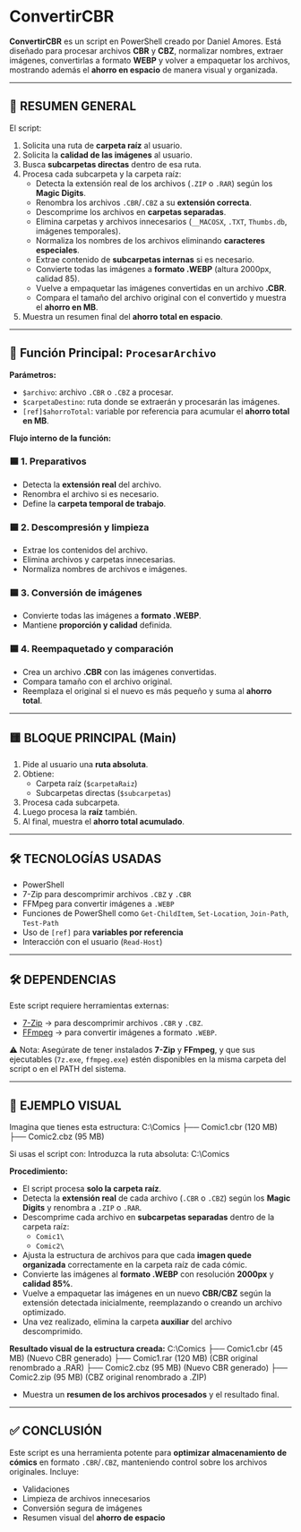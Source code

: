 # ConvertirCBR

**ConvertirCBR** es un script en PowerShell creado por Daniel Amores. Está diseñado para procesar archivos **CBR** y **CBZ**, normalizar nombres, extraer imágenes, convertirlas a formato **WEBP** y volver a empaquetar los archivos, mostrando además el **ahorro en espacio** de manera visual y organizada.

---

## 🧾 RESUMEN GENERAL

El script:

1. Solicita una ruta de **carpeta raíz** al usuario.
2.	Solicita la **calidad de las imágenes** al usuario.
3. Busca **subcarpetas directas** dentro de esa ruta.
4. Procesa cada subcarpeta y la carpeta raíz:
   - Detecta la extensión real de los archivos (`.ZIP` o `.RAR`) según los **Magic Digits**.
   - Renombra los archivos `.CBR`/`.CBZ` a su **extensión correcta**.
   - Descomprime los archivos en **carpetas separadas**.
   - Elimina carpetas y archivos innecesarios (`__MACOSX`, `.TXT`, `Thumbs.db`, imágenes temporales).
   - Normaliza los nombres de los archivos eliminando **caracteres especiales**.
   - Extrae contenido de **subcarpetas internas** si es necesario.
   - Convierte todas las imágenes a **formato .WEBP** (altura 2000px, calidad 85).
   - Vuelve a empaquetar las imágenes convertidas en un archivo **.CBR**.
   - Compara el tamaño del archivo original con el convertido y muestra el **ahorro en MB**.
5. Muestra un resumen final del **ahorro total en espacio**.

---

## 🔁 Función Principal: `ProcesarArchivo`

**Parámetros:**

- `$archivo`: archivo `.CBR` o `.CBZ` a procesar.  
- `$carpetaDestino`: ruta donde se extraerán y procesarán las imágenes.  
- `[ref]$ahorroTotal`: variable por referencia para acumular el **ahorro total en MB**.

**Flujo interno de la función:**

### 🟦 1. Preparativos

- Detecta la **extensión real** del archivo.  
- Renombra el archivo si es necesario.  
- Define la **carpeta temporal de trabajo**.

### 🟦 2. Descompresión y limpieza

- Extrae los contenidos del archivo.  
- Elimina archivos y carpetas innecesarias.  
- Normaliza nombres de archivos e imágenes.

### 🟦 3. Conversión de imágenes

- Convierte todas las imágenes a **formato .WEBP**.  
- Mantiene **proporción y calidad** definida.

### 🟦 4. Reempaquetado y comparación

- Crea un archivo **.CBR** con las imágenes convertidas.  
- Compara tamaño con el archivo original.  
- Reemplaza el original si el nuevo es más pequeño y suma al **ahorro total**.

---

## 🟨 BLOQUE PRINCIPAL (Main)

1. Pide al usuario una **ruta absoluta**.  
2. Obtiene:
   - Carpeta raíz (`$carpetaRaiz`)  
   - Subcarpetas directas (`$subcarpetas`)  
3. Procesa cada subcarpeta.  
4. Luego procesa la **raíz** también.  
5. Al final, muestra el **ahorro total acumulado**.

---

## 🛠️ TECNOLOGÍAS USADAS

- PowerShell  
- 7-Zip para descomprimir archivos `.CBZ` y `.CBR`  
- FFMpeg para convertir imágenes a `.WEBP`  
- Funciones de PowerShell como `Get-ChildItem`, `Set-Location`, `Join-Path`, `Test-Path`  
- Uso de `[ref]` para **variables por referencia**  
- Interacción con el usuario (`Read-Host`)  

---

## 🛠️ DEPENDENCIAS

Este script requiere herramientas externas:

- [7-Zip](https://www.7-zip.org/) → para descomprimir archivos `.CBR` y `.CBZ`.  
- [FFmpeg](https://ffmpeg.org/download.html) → para convertir imágenes a formato `.WEBP`.

⚠️ Nota: Asegúrate de tener instalados **7-Zip** y **FFmpeg**, y que sus ejecutables (`7z.exe`, `ffmpeg.exe`) estén disponibles en la misma carpeta del script o en el PATH del sistema.

---

## 📌 EJEMPLO VISUAL

Imagina que tienes esta estructura:
C:\Comics
├── Comic1.cbr (120 MB)
├── Comic2.cbz (95 MB)

Si usas el script con:
Introduzca la ruta absoluta: C:\Comics

**Procedimiento:**

- El script procesa **solo la carpeta raíz**.  
- Detecta la **extensión real** de cada archivo (`.CBR` o `.CBZ`) según los **Magic Digits** y renombra a `.ZIP` o `.RAR`.  
- Descomprime cada archivo en **subcarpetas separadas** dentro de la carpeta raíz:  
  - `Comic1\`  
  - `Comic2\`  
- Ajusta la estructura de archivos para que cada **imagen quede organizada** correctamente en la carpeta raíz de cada cómic.  
- Convierte las imágenes al **formato .WEBP** con resolución **2000px** y **calidad 85%**.  
- Vuelve a empaquetar las imágenes en un nuevo **CBR/CBZ** según la extensión detectada inicialmente, reemplazando o creando un archivo optimizado.  
- Una vez realizado, elimina la carpeta **auxiliar** del archivo descomprimido.  

**Resultado visual de la estructura creada:**
C:\Comics
├── Comic1.cbr (45 MB) (Nuevo CBR generado)
├── Comic1.rar (120 MB) (CBR original renombrado a .RAR)
├── Comic2.cbz (95 MB) (Nuevo CBR generado)
├── Comic2.zip (95 MB) (CBZ original renombrado a .ZIP)

- Muestra un **resumen de los archivos procesados** y el resultado final.

---

## ✅ CONCLUSIÓN

Este script es una herramienta potente para **optimizar almacenamiento de cómics** en formato `.CBR`/`.CBZ`, manteniendo control sobre los archivos originales. Incluye:

- Validaciones  
- Limpieza de archivos innecesarios  
- Conversión segura de imágenes  
- Resumen visual del **ahorro de espacio**
